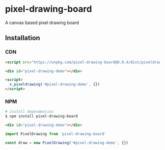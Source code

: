 # pixel-drawing-board
A canvas based pixel drawing board

## Installation

### CDN

```html
<script src="https://unpkg.com/pixel-drawing-board@0.0.4/dist/pixeldraw.js"></script>

<div id="pixel-drawing-demo"></div>

<script>
  x_pixeldrawing('#pixel-drawing-demo', {})
</script>
```
### NPM

```bash
# install dependencies
$ npm install pixel-drawing-board
```

```html
<div id="pixel-drawing-demo"></div>
```

```js
import PixelDrawing from 'pixel-drawing-board'

const draw = new PixelDrawing('#pixel-drawing-demo', {})
```
